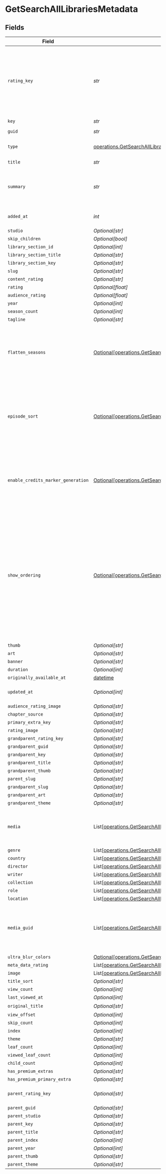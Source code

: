 # GetSearchAllLibrariesMetadata


## Fields

| Field                                                                                                                                                                                                                                    | Type                                                                                                                                                                                                                                     | Required                                                                                                                                                                                                                                 | Description                                                                                                                                                                                                                              | Example                                                                                                                                                                                                                                  |
| ---------------------------------------------------------------------------------------------------------------------------------------------------------------------------------------------------------------------------------------- | ---------------------------------------------------------------------------------------------------------------------------------------------------------------------------------------------------------------------------------------- | ---------------------------------------------------------------------------------------------------------------------------------------------------------------------------------------------------------------------------------------- | ---------------------------------------------------------------------------------------------------------------------------------------------------------------------------------------------------------------------------------------- | ---------------------------------------------------------------------------------------------------------------------------------------------------------------------------------------------------------------------------------------- |
| `rating_key`                                                                                                                                                                                                                             | *str*                                                                                                                                                                                                                                    | :heavy_check_mark:                                                                                                                                                                                                                       | The rating key (Media ID) of this media item.<br/>Note: This is always an integer, but is represented as a string in the API.<br/>                                                                                                       | 58683                                                                                                                                                                                                                                    |
| `key`                                                                                                                                                                                                                                    | *str*                                                                                                                                                                                                                                    | :heavy_check_mark:                                                                                                                                                                                                                       | N/A                                                                                                                                                                                                                                      | /library/metadata/58683                                                                                                                                                                                                                  |
| `guid`                                                                                                                                                                                                                                   | *str*                                                                                                                                                                                                                                    | :heavy_check_mark:                                                                                                                                                                                                                       | N/A                                                                                                                                                                                                                                      | plex://movie/5d7768ba96b655001fdc0408                                                                                                                                                                                                    |
| `type`                                                                                                                                                                                                                                   | [operations.GetSearchAllLibrariesType](../../models/operations/getsearchalllibrariestype.md)                                                                                                                                             | :heavy_check_mark:                                                                                                                                                                                                                       | The type of media content<br/>                                                                                                                                                                                                           | movie                                                                                                                                                                                                                                    |
| `title`                                                                                                                                                                                                                                  | *str*                                                                                                                                                                                                                                    | :heavy_check_mark:                                                                                                                                                                                                                       | N/A                                                                                                                                                                                                                                      | Avatar: The Way of Water                                                                                                                                                                                                                 |
| `summary`                                                                                                                                                                                                                                | *str*                                                                                                                                                                                                                                    | :heavy_check_mark:                                                                                                                                                                                                                       | N/A                                                                                                                                                                                                                                      | Jake Sully lives with his newfound family formed on the extrasolar moon Pandora. Once a familiar threat returns to finish what was previously started, Jake must work with Neytiri and the army of the Na'vi race to protect their home. |
| `added_at`                                                                                                                                                                                                                               | *int*                                                                                                                                                                                                                                    | :heavy_check_mark:                                                                                                                                                                                                                       | Unix epoch datetime in seconds                                                                                                                                                                                                           | 1556281940                                                                                                                                                                                                                               |
| `studio`                                                                                                                                                                                                                                 | *Optional[str]*                                                                                                                                                                                                                          | :heavy_minus_sign:                                                                                                                                                                                                                       | N/A                                                                                                                                                                                                                                      | 20th Century Studios                                                                                                                                                                                                                     |
| `skip_children`                                                                                                                                                                                                                          | *Optional[bool]*                                                                                                                                                                                                                         | :heavy_minus_sign:                                                                                                                                                                                                                       | N/A                                                                                                                                                                                                                                      | false                                                                                                                                                                                                                                    |
| `library_section_id`                                                                                                                                                                                                                     | *Optional[int]*                                                                                                                                                                                                                          | :heavy_minus_sign:                                                                                                                                                                                                                       | N/A                                                                                                                                                                                                                                      | 1                                                                                                                                                                                                                                        |
| `library_section_title`                                                                                                                                                                                                                  | *Optional[str]*                                                                                                                                                                                                                          | :heavy_minus_sign:                                                                                                                                                                                                                       | N/A                                                                                                                                                                                                                                      | Movies                                                                                                                                                                                                                                   |
| `library_section_key`                                                                                                                                                                                                                    | *Optional[str]*                                                                                                                                                                                                                          | :heavy_minus_sign:                                                                                                                                                                                                                       | N/A                                                                                                                                                                                                                                      | /library/sections/1                                                                                                                                                                                                                      |
| `slug`                                                                                                                                                                                                                                   | *Optional[str]*                                                                                                                                                                                                                          | :heavy_minus_sign:                                                                                                                                                                                                                       | N/A                                                                                                                                                                                                                                      | 4-for-texas                                                                                                                                                                                                                              |
| `content_rating`                                                                                                                                                                                                                         | *Optional[str]*                                                                                                                                                                                                                          | :heavy_minus_sign:                                                                                                                                                                                                                       | N/A                                                                                                                                                                                                                                      | PG-13                                                                                                                                                                                                                                    |
| `rating`                                                                                                                                                                                                                                 | *Optional[float]*                                                                                                                                                                                                                        | :heavy_minus_sign:                                                                                                                                                                                                                       | N/A                                                                                                                                                                                                                                      | 7.6                                                                                                                                                                                                                                      |
| `audience_rating`                                                                                                                                                                                                                        | *Optional[float]*                                                                                                                                                                                                                        | :heavy_minus_sign:                                                                                                                                                                                                                       | N/A                                                                                                                                                                                                                                      | 9.2                                                                                                                                                                                                                                      |
| `year`                                                                                                                                                                                                                                   | *Optional[int]*                                                                                                                                                                                                                          | :heavy_minus_sign:                                                                                                                                                                                                                       | N/A                                                                                                                                                                                                                                      | 2022                                                                                                                                                                                                                                     |
| `season_count`                                                                                                                                                                                                                           | *Optional[int]*                                                                                                                                                                                                                          | :heavy_minus_sign:                                                                                                                                                                                                                       | N/A                                                                                                                                                                                                                                      | 2022                                                                                                                                                                                                                                     |
| `tagline`                                                                                                                                                                                                                                | *Optional[str]*                                                                                                                                                                                                                          | :heavy_minus_sign:                                                                                                                                                                                                                       | N/A                                                                                                                                                                                                                                      | Return to Pandora.                                                                                                                                                                                                                       |
| `flatten_seasons`                                                                                                                                                                                                                        | [Optional[operations.GetSearchAllLibrariesFlattenSeasons]](../../models/operations/getsearchalllibrariesflattenseasons.md)                                                                                                               | :heavy_minus_sign:                                                                                                                                                                                                                       | Setting that indicates if seasons are set to hidden for the show. (-1 = Library default, 0 = Hide, 1 = Show).                                                                                                                            | 1                                                                                                                                                                                                                                        |
| `episode_sort`                                                                                                                                                                                                                           | [Optional[operations.GetSearchAllLibrariesEpisodeSort]](../../models/operations/getsearchalllibrariesepisodesort.md)                                                                                                                     | :heavy_minus_sign:                                                                                                                                                                                                                       | Setting that indicates how episodes are sorted for the show. (-1 = Library default, 0 = Oldest first, 1 = Newest first).                                                                                                                 | 0                                                                                                                                                                                                                                        |
| `enable_credits_marker_generation`                                                                                                                                                                                                       | [Optional[operations.GetSearchAllLibrariesEnableCreditsMarkerGeneration]](../../models/operations/getsearchalllibrariesenablecreditsmarkergeneration.md)                                                                                 | :heavy_minus_sign:                                                                                                                                                                                                                       | Setting that indicates if credits markers detection is enabled. (-1 = Library default, 0 = Disabled).                                                                                                                                    | -1                                                                                                                                                                                                                                       |
| `show_ordering`                                                                                                                                                                                                                          | [Optional[operations.GetSearchAllLibrariesShowOrdering]](../../models/operations/getsearchalllibrariesshowordering.md)                                                                                                                   | :heavy_minus_sign:                                                                                                                                                                                                                       | Setting that indicates the episode ordering for the show<br/>None = Library default,<br/>tmdbAiring = The Movie Database (Aired),<br/>tvdbAiring = TheTVDB (Aired),<br/>tvdbDvd = TheTVDB (DVD),<br/>tvdbAbsolute = TheTVDB (Absolute)).<br/> | tvdbDvd                                                                                                                                                                                                                                  |
| `thumb`                                                                                                                                                                                                                                  | *Optional[str]*                                                                                                                                                                                                                          | :heavy_minus_sign:                                                                                                                                                                                                                       | N/A                                                                                                                                                                                                                                      | /library/metadata/58683/thumb/1703239236                                                                                                                                                                                                 |
| `art`                                                                                                                                                                                                                                    | *Optional[str]*                                                                                                                                                                                                                          | :heavy_minus_sign:                                                                                                                                                                                                                       | N/A                                                                                                                                                                                                                                      | /library/metadata/58683/art/1703239236                                                                                                                                                                                                   |
| `banner`                                                                                                                                                                                                                                 | *Optional[str]*                                                                                                                                                                                                                          | :heavy_minus_sign:                                                                                                                                                                                                                       | N/A                                                                                                                                                                                                                                      | /library/metadata/58683/banner/1703239236                                                                                                                                                                                                |
| `duration`                                                                                                                                                                                                                               | *Optional[int]*                                                                                                                                                                                                                          | :heavy_minus_sign:                                                                                                                                                                                                                       | N/A                                                                                                                                                                                                                                      | 11558112                                                                                                                                                                                                                                 |
| `originally_available_at`                                                                                                                                                                                                                | [datetime](https://docs.python.org/3/library/datetime.html#datetime-objects)                                                                                                                                                             | :heavy_minus_sign:                                                                                                                                                                                                                       | N/A                                                                                                                                                                                                                                      | 2022-12-14 00:00:00 +0000 UTC                                                                                                                                                                                                            |
| `updated_at`                                                                                                                                                                                                                             | *Optional[int]*                                                                                                                                                                                                                          | :heavy_minus_sign:                                                                                                                                                                                                                       | Unix epoch datetime in seconds                                                                                                                                                                                                           | 1556281940                                                                                                                                                                                                                               |
| `audience_rating_image`                                                                                                                                                                                                                  | *Optional[str]*                                                                                                                                                                                                                          | :heavy_minus_sign:                                                                                                                                                                                                                       | N/A                                                                                                                                                                                                                                      | rottentomatoes://image.rating.upright                                                                                                                                                                                                    |
| `chapter_source`                                                                                                                                                                                                                         | *Optional[str]*                                                                                                                                                                                                                          | :heavy_minus_sign:                                                                                                                                                                                                                       | N/A                                                                                                                                                                                                                                      | media                                                                                                                                                                                                                                    |
| `primary_extra_key`                                                                                                                                                                                                                      | *Optional[str]*                                                                                                                                                                                                                          | :heavy_minus_sign:                                                                                                                                                                                                                       | N/A                                                                                                                                                                                                                                      | /library/metadata/58684                                                                                                                                                                                                                  |
| `rating_image`                                                                                                                                                                                                                           | *Optional[str]*                                                                                                                                                                                                                          | :heavy_minus_sign:                                                                                                                                                                                                                       | N/A                                                                                                                                                                                                                                      | rottentomatoes://image.rating.ripe                                                                                                                                                                                                       |
| `grandparent_rating_key`                                                                                                                                                                                                                 | *Optional[str]*                                                                                                                                                                                                                          | :heavy_minus_sign:                                                                                                                                                                                                                       | N/A                                                                                                                                                                                                                                      | 66                                                                                                                                                                                                                                       |
| `grandparent_guid`                                                                                                                                                                                                                       | *Optional[str]*                                                                                                                                                                                                                          | :heavy_minus_sign:                                                                                                                                                                                                                       | N/A                                                                                                                                                                                                                                      | plex://show/5d9c081b170e24001f2a7be4                                                                                                                                                                                                     |
| `grandparent_key`                                                                                                                                                                                                                        | *Optional[str]*                                                                                                                                                                                                                          | :heavy_minus_sign:                                                                                                                                                                                                                       | N/A                                                                                                                                                                                                                                      | /library/metadata/66                                                                                                                                                                                                                     |
| `grandparent_title`                                                                                                                                                                                                                      | *Optional[str]*                                                                                                                                                                                                                          | :heavy_minus_sign:                                                                                                                                                                                                                       | N/A                                                                                                                                                                                                                                      | Caprica                                                                                                                                                                                                                                  |
| `grandparent_thumb`                                                                                                                                                                                                                      | *Optional[str]*                                                                                                                                                                                                                          | :heavy_minus_sign:                                                                                                                                                                                                                       | N/A                                                                                                                                                                                                                                      | /library/metadata/66/thumb/1705716261                                                                                                                                                                                                    |
| `parent_slug`                                                                                                                                                                                                                            | *Optional[str]*                                                                                                                                                                                                                          | :heavy_minus_sign:                                                                                                                                                                                                                       | N/A                                                                                                                                                                                                                                      | alice-in-borderland-2020                                                                                                                                                                                                                 |
| `grandparent_slug`                                                                                                                                                                                                                       | *Optional[str]*                                                                                                                                                                                                                          | :heavy_minus_sign:                                                                                                                                                                                                                       | N/A                                                                                                                                                                                                                                      | alice-in-borderland-2020                                                                                                                                                                                                                 |
| `grandparent_art`                                                                                                                                                                                                                        | *Optional[str]*                                                                                                                                                                                                                          | :heavy_minus_sign:                                                                                                                                                                                                                       | N/A                                                                                                                                                                                                                                      | /library/metadata/66/art/1705716261                                                                                                                                                                                                      |
| `grandparent_theme`                                                                                                                                                                                                                      | *Optional[str]*                                                                                                                                                                                                                          | :heavy_minus_sign:                                                                                                                                                                                                                       | N/A                                                                                                                                                                                                                                      | /library/metadata/66/theme/1705716261                                                                                                                                                                                                    |
| `media`                                                                                                                                                                                                                                  | List[[operations.GetSearchAllLibrariesMedia](../../models/operations/getsearchalllibrariesmedia.md)]                                                                                                                                     | :heavy_minus_sign:                                                                                                                                                                                                                       | The Media object is only included when type query is `4` or higher.<br/>                                                                                                                                                                 |                                                                                                                                                                                                                                          |
| `genre`                                                                                                                                                                                                                                  | List[[operations.GetSearchAllLibrariesGenre](../../models/operations/getsearchalllibrariesgenre.md)]                                                                                                                                     | :heavy_minus_sign:                                                                                                                                                                                                                       | N/A                                                                                                                                                                                                                                      |                                                                                                                                                                                                                                          |
| `country`                                                                                                                                                                                                                                | List[[operations.GetSearchAllLibrariesCountry](../../models/operations/getsearchalllibrariescountry.md)]                                                                                                                                 | :heavy_minus_sign:                                                                                                                                                                                                                       | N/A                                                                                                                                                                                                                                      |                                                                                                                                                                                                                                          |
| `director`                                                                                                                                                                                                                               | List[[operations.GetSearchAllLibrariesDirector](../../models/operations/getsearchalllibrariesdirector.md)]                                                                                                                               | :heavy_minus_sign:                                                                                                                                                                                                                       | N/A                                                                                                                                                                                                                                      |                                                                                                                                                                                                                                          |
| `writer`                                                                                                                                                                                                                                 | List[[operations.GetSearchAllLibrariesWriter](../../models/operations/getsearchalllibrarieswriter.md)]                                                                                                                                   | :heavy_minus_sign:                                                                                                                                                                                                                       | N/A                                                                                                                                                                                                                                      |                                                                                                                                                                                                                                          |
| `collection`                                                                                                                                                                                                                             | List[[operations.GetSearchAllLibrariesCollection](../../models/operations/getsearchalllibrariescollection.md)]                                                                                                                           | :heavy_minus_sign:                                                                                                                                                                                                                       | N/A                                                                                                                                                                                                                                      |                                                                                                                                                                                                                                          |
| `role`                                                                                                                                                                                                                                   | List[[operations.GetSearchAllLibrariesRole](../../models/operations/getsearchalllibrariesrole.md)]                                                                                                                                       | :heavy_minus_sign:                                                                                                                                                                                                                       | N/A                                                                                                                                                                                                                                      |                                                                                                                                                                                                                                          |
| `location`                                                                                                                                                                                                                               | List[[operations.GetSearchAllLibrariesLocation](../../models/operations/getsearchalllibrarieslocation.md)]                                                                                                                               | :heavy_minus_sign:                                                                                                                                                                                                                       | N/A                                                                                                                                                                                                                                      |                                                                                                                                                                                                                                          |
| `media_guid`                                                                                                                                                                                                                             | List[[operations.GetSearchAllLibrariesMediaGUID](../../models/operations/getsearchalllibrariesmediaguid.md)]                                                                                                                             | :heavy_minus_sign:                                                                                                                                                                                                                       | The Guid object is only included in the response if the `includeGuids` parameter is set to `1`.<br/>                                                                                                                                     |                                                                                                                                                                                                                                          |
| `ultra_blur_colors`                                                                                                                                                                                                                      | [Optional[operations.GetSearchAllLibrariesUltraBlurColors]](../../models/operations/getsearchalllibrariesultrablurcolors.md)                                                                                                             | :heavy_minus_sign:                                                                                                                                                                                                                       | N/A                                                                                                                                                                                                                                      |                                                                                                                                                                                                                                          |
| `meta_data_rating`                                                                                                                                                                                                                       | List[[operations.GetSearchAllLibrariesMetaDataRating](../../models/operations/getsearchalllibrariesmetadatarating.md)]                                                                                                                   | :heavy_minus_sign:                                                                                                                                                                                                                       | N/A                                                                                                                                                                                                                                      |                                                                                                                                                                                                                                          |
| `image`                                                                                                                                                                                                                                  | List[[operations.GetSearchAllLibrariesImage](../../models/operations/getsearchalllibrariesimage.md)]                                                                                                                                     | :heavy_minus_sign:                                                                                                                                                                                                                       | N/A                                                                                                                                                                                                                                      |                                                                                                                                                                                                                                          |
| `title_sort`                                                                                                                                                                                                                             | *Optional[str]*                                                                                                                                                                                                                          | :heavy_minus_sign:                                                                                                                                                                                                                       | N/A                                                                                                                                                                                                                                      | Whale                                                                                                                                                                                                                                    |
| `view_count`                                                                                                                                                                                                                             | *Optional[int]*                                                                                                                                                                                                                          | :heavy_minus_sign:                                                                                                                                                                                                                       | N/A                                                                                                                                                                                                                                      | 1                                                                                                                                                                                                                                        |
| `last_viewed_at`                                                                                                                                                                                                                         | *Optional[int]*                                                                                                                                                                                                                          | :heavy_minus_sign:                                                                                                                                                                                                                       | N/A                                                                                                                                                                                                                                      | 1682752242                                                                                                                                                                                                                               |
| `original_title`                                                                                                                                                                                                                         | *Optional[str]*                                                                                                                                                                                                                          | :heavy_minus_sign:                                                                                                                                                                                                                       | N/A                                                                                                                                                                                                                                      | 映画 ブラッククローバー 魔法帝の剣                                                                                                                                                                                                                       |
| `view_offset`                                                                                                                                                                                                                            | *Optional[int]*                                                                                                                                                                                                                          | :heavy_minus_sign:                                                                                                                                                                                                                       | N/A                                                                                                                                                                                                                                      | 5222500                                                                                                                                                                                                                                  |
| `skip_count`                                                                                                                                                                                                                             | *Optional[int]*                                                                                                                                                                                                                          | :heavy_minus_sign:                                                                                                                                                                                                                       | N/A                                                                                                                                                                                                                                      | 1                                                                                                                                                                                                                                        |
| `index`                                                                                                                                                                                                                                  | *Optional[int]*                                                                                                                                                                                                                          | :heavy_minus_sign:                                                                                                                                                                                                                       | N/A                                                                                                                                                                                                                                      | 1                                                                                                                                                                                                                                        |
| `theme`                                                                                                                                                                                                                                  | *Optional[str]*                                                                                                                                                                                                                          | :heavy_minus_sign:                                                                                                                                                                                                                       | N/A                                                                                                                                                                                                                                      | /library/metadata/1/theme/1705636920                                                                                                                                                                                                     |
| `leaf_count`                                                                                                                                                                                                                             | *Optional[int]*                                                                                                                                                                                                                          | :heavy_minus_sign:                                                                                                                                                                                                                       | N/A                                                                                                                                                                                                                                      | 14                                                                                                                                                                                                                                       |
| `viewed_leaf_count`                                                                                                                                                                                                                      | *Optional[int]*                                                                                                                                                                                                                          | :heavy_minus_sign:                                                                                                                                                                                                                       | N/A                                                                                                                                                                                                                                      | 0                                                                                                                                                                                                                                        |
| `child_count`                                                                                                                                                                                                                            | *Optional[int]*                                                                                                                                                                                                                          | :heavy_minus_sign:                                                                                                                                                                                                                       | N/A                                                                                                                                                                                                                                      | 1                                                                                                                                                                                                                                        |
| `has_premium_extras`                                                                                                                                                                                                                     | *Optional[str]*                                                                                                                                                                                                                          | :heavy_minus_sign:                                                                                                                                                                                                                       | N/A                                                                                                                                                                                                                                      | 1                                                                                                                                                                                                                                        |
| `has_premium_primary_extra`                                                                                                                                                                                                              | *Optional[str]*                                                                                                                                                                                                                          | :heavy_minus_sign:                                                                                                                                                                                                                       | N/A                                                                                                                                                                                                                                      | 1                                                                                                                                                                                                                                        |
| `parent_rating_key`                                                                                                                                                                                                                      | *Optional[str]*                                                                                                                                                                                                                          | :heavy_minus_sign:                                                                                                                                                                                                                       | The rating key of the parent item.<br/>                                                                                                                                                                                                  | 66                                                                                                                                                                                                                                       |
| `parent_guid`                                                                                                                                                                                                                            | *Optional[str]*                                                                                                                                                                                                                          | :heavy_minus_sign:                                                                                                                                                                                                                       | N/A                                                                                                                                                                                                                                      | plex://show/5d9c081b170e24001f2a7be4                                                                                                                                                                                                     |
| `parent_studio`                                                                                                                                                                                                                          | *Optional[str]*                                                                                                                                                                                                                          | :heavy_minus_sign:                                                                                                                                                                                                                       | N/A                                                                                                                                                                                                                                      | UCP                                                                                                                                                                                                                                      |
| `parent_key`                                                                                                                                                                                                                             | *Optional[str]*                                                                                                                                                                                                                          | :heavy_minus_sign:                                                                                                                                                                                                                       | N/A                                                                                                                                                                                                                                      | /library/metadata/66                                                                                                                                                                                                                     |
| `parent_title`                                                                                                                                                                                                                           | *Optional[str]*                                                                                                                                                                                                                          | :heavy_minus_sign:                                                                                                                                                                                                                       | N/A                                                                                                                                                                                                                                      | Caprica                                                                                                                                                                                                                                  |
| `parent_index`                                                                                                                                                                                                                           | *Optional[int]*                                                                                                                                                                                                                          | :heavy_minus_sign:                                                                                                                                                                                                                       | N/A                                                                                                                                                                                                                                      | 1                                                                                                                                                                                                                                        |
| `parent_year`                                                                                                                                                                                                                            | *Optional[int]*                                                                                                                                                                                                                          | :heavy_minus_sign:                                                                                                                                                                                                                       | N/A                                                                                                                                                                                                                                      | 2010                                                                                                                                                                                                                                     |
| `parent_thumb`                                                                                                                                                                                                                           | *Optional[str]*                                                                                                                                                                                                                          | :heavy_minus_sign:                                                                                                                                                                                                                       | N/A                                                                                                                                                                                                                                      | /library/metadata/66/thumb/1705716261                                                                                                                                                                                                    |
| `parent_theme`                                                                                                                                                                                                                           | *Optional[str]*                                                                                                                                                                                                                          | :heavy_minus_sign:                                                                                                                                                                                                                       | N/A                                                                                                                                                                                                                                      | /library/metadata/66/theme/1705716261                                                                                                                                                                                                    |